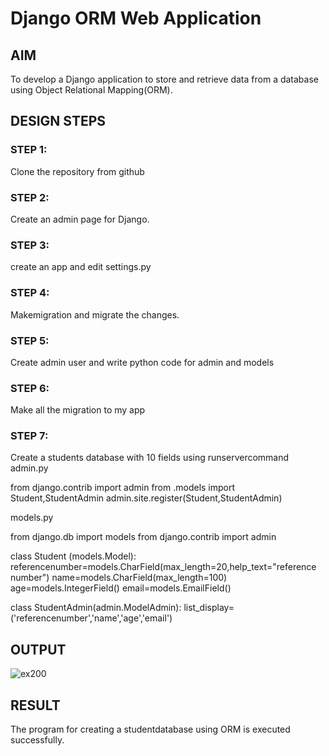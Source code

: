# Django ORM Web Application

## AIM
To develop a Django application to store and retrieve data from a database using Object Relational Mapping(ORM).

## DESIGN STEPS

### STEP 1:
   Clone the repository from github

### STEP 2:
   Create an admin page for Django.

### STEP 3:
   create an app and edit settings.py

### STEP 4:
   Makemigration and migrate the changes.

### STEP 5:
   Create admin user and write python code for admin and models

### STEP 6:
   Make all the migration to my app

### STEP 7:
   Create a students database with 10 fields using runservercommand
admin.py

from django.contrib import admin
from .models import Student,StudentAdmin
admin.site.register(Student,StudentAdmin)

models.py

from django.db import models
from django.contrib import admin

class Student (models.Model):
    referencenumber=models.CharField(max_length=20,help_text="reference number")
    name=models.CharField(max_length=100)
    age=models.IntegerField()
    email=models.EmailField()


class StudentAdmin(admin.ModelAdmin):
    list_display=('referencenumber','name','age','email')

## OUTPUT



![ex200](https://github.com/22009058/ORM/assets/121917232/7b17769a-3754-4869-96be-8fc2efd55d71)


## RESULT
The program for creating a studentdatabase using ORM is executed successfully.
